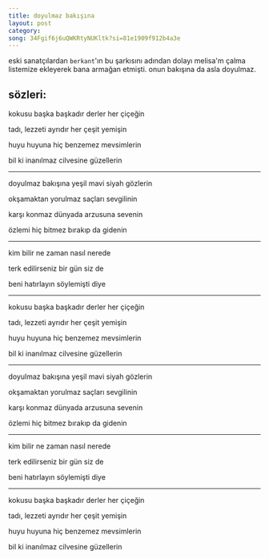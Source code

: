 ```yaml
---
title: doyulmaz bakışına
layout: post
category: 
song: 34Fgif6j6uQWKRtyNUKltk?si=81e1909f912b4a3e
---
```


eski sanatçılardan ```berkant```'ın bu şarkısını adından dolayı melisa'm çalma listemize ekleyerek bana armağan etmişti. onun bakışına da asla doyulmaz.

sözleri: 
---

kokusu başka başkadır derler her çiçeğin

tadı, lezzeti ayrıdır her çeşit yemişin

huyu huyuna hiç benzemez mevsimlerin

bil ki inanılmaz cilvesine güzellerin

---

doyulmaz bakışına yeşil mavi siyah gözlerin

okşamaktan yorulmaz saçları sevgilinin

karşı konmaz dünyada arzusuna sevenin

özlemi hiç bitmez bırakıp da gidenin

---

kim bilir ne zaman nasıl nerede

terk edilirseniz bir gün siz de

beni hatırlayın söylemişti diye

---

kokusu başka başkadır derler her çiçeğin

tadı, lezzeti ayrıdır her çeşit yemişin

huyu huyuna hiç benzemez mevsimlerin

bil ki inanılmaz cilvesine güzellerin

---

doyulmaz bakışına yeşil mavi siyah gözlerin

okşamaktan yorulmaz saçları sevgilinin

karşı konmaz dünyada arzusuna sevenin

özlemi hiç bitmez bırakıp da gidenin

---

kim bilir ne zaman nasıl nerede

terk edilirseniz bir gün siz de

beni hatırlayın söylemişti diye

---

kokusu başka başkadır derler her çiçeğin

tadı, lezzeti ayrıdır her çeşit yemişin

huyu huyuna hiç benzemez mevsimlerin

bil ki inanılmaz cilvesine güzellerin